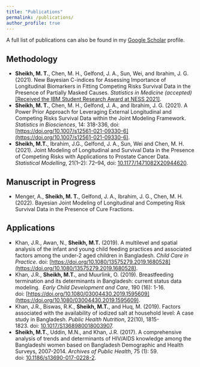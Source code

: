 ```yaml
---
title: "Publications"
permalink: /publications/
author_profile: true
---
```


A full list of publications can also be found in my 
[Google Scholar](https://scholar.google.com/citations?user=PAaEqSkAAAAJ&hl=en) profile.

## Methodology
- **Sheikh, M. T.**, Chen, M. H., Gelfond, J. A., Sun, Wei, and Ibrahim, J. G. (2021). New Bayesian C-indices for Assessing Importance of Longitudinal Biomarkers 
in Fitting Competing Risks Survival Data in the Presence of Partially Masked Causes. *Statistics in Medicine (accepted)* [[Received the IBM Student Research Award at NESS 2021]](https://nestat.org/ibmawards/ibm2021/).
- **Sheikh, M. T.**, Chen, M. H., Gelfond, J. A., and Ibrahim, J. G. (2021). A Power Prior Approach for Leveraging External Longitudinal and Competing Risks Survival Data within the Joint Modeling Framework. *Statistics in Biosciences*, 14: 318-336, doi: [https://doi.org/10.1007/s12561-021-09330-6](https://doi.org/10.1007/s12561-021-09330-6).
- **Sheikh, M.T.**, Ibrahim, J.G., Gelfond, J. A., Sun, Wei and Chen, M. H. (2021). Joint Modeling of Longitudinal and Survival Data in the Presence of Competing Risks with Applications to Prostate Cancer Data. *Statistical Modelling*, 21(1–2): 72–94, doi: [10.1177/1471082X20944620](https://journals.sagepub.com/doi/10.1177/1471082X20944620).

## Manuscript in Progress
<!--
- Menger, A., **Sheikh, M. T.**, Gelfond, J. A., Ibrahim, J. G., Chen, M. H. (2022). A Flexible Likelihood-based Model for Cure Rate within Competing Risk Time-to-event Data.  
-->
- Menger, A., **Sheikh, M. T.**, Gelfond, J. A., Ibrahim, J. G., Chen, M. H. (2022). Bayesian Joint Modeling of Longitudinal and Competing Risk Survival Data in the Presence of Cure Fractions.

## Applications
- Khan, J.R., Awan, N., **Sheikh, M.T.** (2019). A multilevel and spatial analysis 
of the infant and young child feeding practices and associated factors among the 
under-2 aged children in Bangladesh. *Child Care in Practice*. 
doi: [https://doi.org/10.1080/13575279.2019.1680528](https://doi.org/10.1080/13575279.2019.1680528).
- Khan, J.R., **Sheikh, M.T.**, and Muurlink, O. (2019). Breastfeeding termination and 
its determinants in Bangladesh: current status data modeling. 
*Early Child Development and Care*, 190 (16): 1-16. doi: [https://doi.org/10.1080/03004430.2019.1595609](https://doi.org/10.1080/03004430.2019.1595609).
- Khan, J.R., Biswas, R.K., **Sheikh, M.T.**, and Huq, M. (2019). Factors associated with 
the availability of iodized salt at household level: A case study in Bangladesh. 
*Public Health Nutrition*, 22(10), 1815-1823. doi: [10.1017/S1368980018003907](https://www.cambridge.org/core/journals/public-health-nutrition/article/factors-associated-with-the-availability-of-iodized-salt-at-household-level-a-case-study-in-bangladesh/17580692A2007D6D5FE07C2C5590218D).
- **Sheikh, M.T.**, Uddin, M.N., and Khan, J.R. (2017). A comprehensive analysis of trends 
and determinants of HIV/AIDS knowledge among the Bangladeshi women based on Bangladesh 
Demographic and Health Surveys, 2007-2014. 
*Archives of Public Health*, 75 (1): 59. doi: [10.1186/s13690-017-0228-2](https://link.springer.com/article/10.1186/s13690-017-0228-2).
